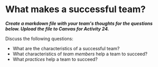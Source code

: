# What makes a successful team?

***Create a markdown file with your team's thoughts for the questions below. Upload the file to Canvas for Activity 24.***

Discuss the following questions:

* What are the characteristics of a successful team?
* What characteristics of *team members* help a team to succeed?
* What *practices* help a team to succeed?

